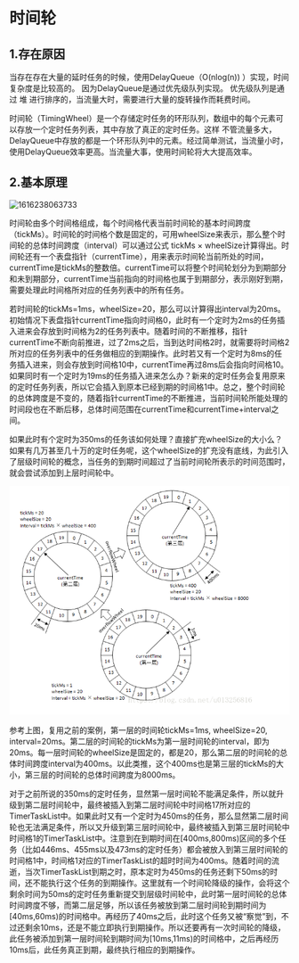 # 时间轮

## 1.存在原因

当存在存在大量的延时任务的时候，使用DelayQueue（O(nlog(n)) ）实现，时间复杂度是比较高的。 因为DelayQueue是通过优先级队列实现。 优先级队列是通过 堆 进行排序的，当流量大时，需要进行大量的旋转操作而耗费时间。

时间轮（TimingWheel）是一个存储定时任务的环形队列，数组中的每个元素可以存放一个定时任务列表，其中存放了真正的定时任务。这样 不管流量多大，DelayQueue中存放的都是一个环形队列中的元素。经过简单测试，当流量小时，使用DelayQueue效率更高。当流量大事，使用时间轮将大大提高效率。

## 2.基本原理

![1616238063733](https://gitee.com/whiteandy/TimeWheel/blob/master/img/1616238058.png)



​	时间轮由多个时间格组成，每个时间格代表当前时间轮的基本时间跨度（tickMs）。时间轮的时间格个数是固定的，可用wheelSize来表示，那么整个时间轮的总体时间跨度（interval）可以通过公式 tickMs × wheelSize计算得出。时间轮还有一个表盘指针（currentTime），用来表示时间轮当前所处的时间，currentTime是tickMs的整数倍。currentTime可以将整个时间轮划分为到期部分和未到期部分，currentTime当前指向的时间格也属于到期部分，表示刚好到期，需要处理此时间格所对应的任务列表中的所有任务。

​	若时间轮的tickMs=1ms，wheelSize=20，那么可以计算得出interval为20ms。初始情况下表盘指针currentTime指向时间格0，此时有一个定时为2ms的任务插入进来会存放到时间格为2的任务列表中。随着时间的不断推移，指针currentTime不断向前推进，过了2ms之后，当到达时间格2时，就需要将时间格2所对应的任务列表中的任务做相应的到期操作。此时若又有一个定时为8ms的任务插入进来，则会存放到时间格10中，currentTime再过8ms后会指向时间格10。如果同时有一个定时为19ms的任务插入进来怎么办？新来的定时任务会复用原来的定时任务列表，所以它会插入到原本已经到期的时间格1中。总之，整个时间轮的总体跨度是不变的，随着指针currentTime的不断推进，当前时间轮所能处理的时间段也在不断后移，总体时间范围在currentTime和currentTime+interval之间。

​	如果此时有个定时为350ms的任务该如何处理？直接扩充wheelSize的大小么？如果有几万甚至几十万的定时任务呢，这个wheelSize的扩充没有底线，为此引入了层级时间轮的概念，当任务的到期时间超过了当前时间轮所表示的时间范围时，就会尝试添加到上层时间轮中。

![1616238366(1)](.\img\1616238366.png)

参考上图，复用之前的案例，第一层的时间轮tickMs=1ms, wheelSize=20, interval=20ms。第二层的时间轮的tickMs为第一层时间轮的interval，即为20ms。每一层时间轮的wheelSize是固定的，都是20，那么第二层的时间轮的总体时间跨度interval为400ms。以此类推，这个400ms也是第三层的tickMs的大小，第三层的时间轮的总体时间跨度为8000ms。

对于之前所说的350ms的定时任务，显然第一层时间轮不能满足条件，所以就升级到第二层时间轮中，最终被插入到第二层时间轮中时间格17所对应的TimerTaskList中。如果此时又有一个定时为450ms的任务，那么显然第二层时间轮也无法满足条件，所以又升级到第三层时间轮中，最终被插入到第三层时间轮中时间格1的TimerTaskList中。注意到在到期时间在[400ms,800ms)区间的多个任务（比如446ms、455ms以及473ms的定时任务）都会被放入到第三层时间轮的时间格1中，时间格1对应的TimerTaskList的超时时间为400ms。随着时间的流逝，当次TimerTaskList到期之时，原本定时为450ms的任务还剩下50ms的时间，还不能执行这个任务的到期操作。这里就有一个时间轮降级的操作，会将这个剩余时间为50ms的定时任务重新提交到层级时间轮中，此时第一层时间轮的总体时间跨度不够，而第二层足够，所以该任务被放到第二层时间轮到期时间为[40ms,60ms)的时间格中。再经历了40ms之后，此时这个任务又被“察觉”到，不过还剩余10ms，还是不能立即执行到期操作。所以还要再有一次时间轮的降级，此任务被添加到第一层时间轮到期时间为[10ms,11ms)的时间格中，之后再经历10ms后，此任务真正到期，最终执行相应的到期操作。
